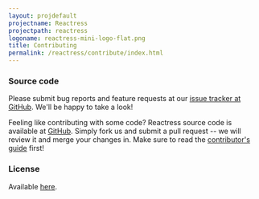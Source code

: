 ```yaml
---
layout: projdefault
projectname: Reactress
projectpath: reactress
logoname: reactress-mini-logo-flat.png
title: Contributing
permalink: /reactress/contribute/index.html
---
```




### Source code

Please submit bug reports and feature requests at our [issue tracker at GitHub](https://github.com/storm-enroute/reactress/issues).
We'll be happy to take a look!

Feeling like contributing with some code?
Reactress source code is available at [GitHub](https://github.com/storm-enroute/reactress).
Simply fork us and submit a pull request --
we will review it and merge your changes in.
Make sure to read the [contributor's guide](/dev/contribute/) first!


### License

Available [here](https://raw.githubusercontent.com/storm-enroute/reactress/master/LICENSE).

<span id="licensebox"></span>

<script src="/resources/js/setlicense.js">_</script>
<script src="/resources/js/setlicense-reactress.js">_</script>

